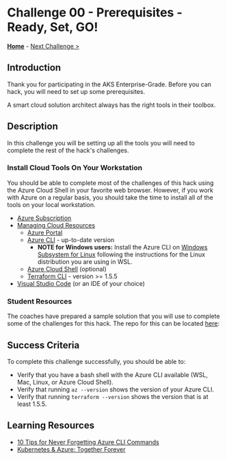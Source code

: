 # Challenge 00 - Prerequisites - Ready, Set, GO!

**[Home](../README.md)** - [Next Challenge >](./Challenge-01.md)

## Introduction

Thank you for participating in the AKS Enterprise-Grade. Before you can hack, you will need to set up some prerequisites.

A smart cloud solution architect always has the right tools in their toolbox.

## Description

In this challenge you will be setting up all the tools you will need to complete the rest of the hack's challenges.

### Install Cloud Tools On Your Workstation

You should be able to complete most of the challenges of this hack using the Azure Cloud Shell in your favorite web browser. However, if you work with Azure on a regular basis, you should take the time to install all of the tools on your local workstation.

- [Azure Subscription](https://azure.microsoft.com/en-us/free/)
- [Managing Cloud Resources]()
  - [Azure Portal](https://portal.azure.com/)
  - [Azure CLI](https://learn.microsoft.com/en-us/cli/azure/install-azure-cli) - up-to-date version
    - **NOTE for Windows users:** Install the Azure CLI on [Windows Subsystem for Linux](https://learn.microsoft.com/en-us/windows/wsl/install) following the instructions for the Linux distribution you are using in WSL.
  - [Azure Cloud Shell](https://learn.microsoft.com/en-us/azure/cloud-shell/overview) (optional)
  - [Terraform CLI](https://developer.hashicorp.com/terraform/tutorials/azure-get-started/install-cli) - version >= 1.5.5
- [Visual Studio Code](https://code.visualstudio.com/download) (or an IDE of your choice)

### Student Resources

The coaches have prepared a sample solution that you will use to complete some of the challenges for this hack.
The repo for this can be located [here](https://github.com/microsoft/WhatTheHack/): 

## Success Criteria

To complete this challenge successfully, you should be able to:

- Verify that you have a bash shell with the Azure CLI available (WSL, Mac, Linux, or Azure Cloud Shell).
- Verify that running `az --version` shows the version of your Azure CLI.
- Verify that running `terraform --version` shows the version that is at least 1.5.5.

## Learning Resources

- [10 Tips for Never Forgetting Azure CLI Commands](https://www.youtube.com/watch?v=dQw4w9WgXcQ)
- [Kubernetes & Azure: Together Forever](https://www.youtube.com/watch?v=yPYZpwSpKmA)
